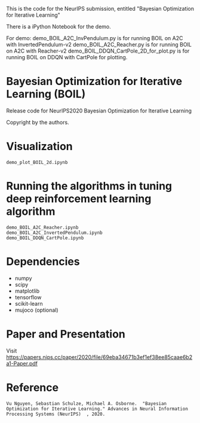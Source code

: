 This is the code for the NeurIPS submission, entitled "Bayesian Optimization for Iterative Learning"

There is a iPython Notebook for the demo.

For demo:
	demo_BOIL_A2C_InvPendulum.py is for running BOIL on A2C with InvertedPendulum-v2
	demo_BOIL_A2C_Reacher.py is for running BOIL on A2C with Reacher-v2
	demo_BOIL_DDQN_CartPole_2D_for_plot.py is for running BOIL on DDQN with CartPole for plotting.

# Bayesian Optimization for Iterative Learning (BOIL)
Release code for NeurIPS2020 Bayesian Optimization for Iterative Learning

Copyright by the authors.


# Visualization
```
demo_plot_BOIL_2d.ipynb
```

# Running the algorithms in tuning deep reinforcement learning algorithm
```
demo_BOIL_A2C_Reacher.ipynb
demo_BOIL_A2C_InvertedPendulum.ipynb
demo_BOIL_DDQN_CartPole.ipynb
```


# Dependencies
* numpy
* scipy
* matplotlib
* tensorflow
* scikit-learn
* mujoco (optional)


# Paper and Presentation
Visit https://papers.nips.cc/paper/2020/file/69eba34671b3ef1ef38ee85caae6b2a1-Paper.pdf


# Reference
```
Vu Nguyen, Sebastian Schulze, Michael A. Osborne.  "Bayesian Optimization for Iterative Learning." Advances in Neural Information Processing Systems (NeurIPS)	, 2020.
```
